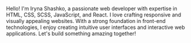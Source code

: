 Hello! I'm Iryna Shashko, a passionate web developer with expertise in HTML, CSS, SCSS, JavaScript, and React. I love crafting responsive and visually appealing websites. With a strong foundation in front-end technologies, I enjoy creating intuitive user interfaces and interactive web applications. Let's build something amazing together!
